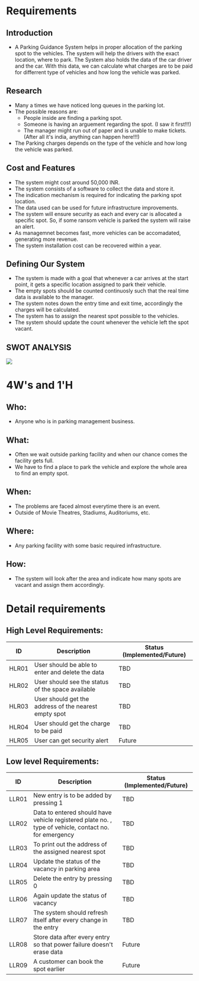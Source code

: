 # Requirements
## Introduction


* A Parking Guidance System helps in proper allocation of the parking spot to the vehicles. The system will help the drivers with the exact location, where to park. The System also holds the data of the car driver and the car. With this data, we can calculate what charges are to be paid for differrent type of vehicles and how long the vehicle was parked.

## Research

* Many a times we have noticed long queues in the parking lot.
* The possible reasons are:
    * People inside are finding a parking spot.
    * Someone is having an arguement regarding the spot. (I saw it first!!!)
    * The manager might run out of paper and is unable to make tickets.(After all it's india, anything can happen here!!!)
* The Parking charges depends on the type of the vehicle and how long the vehicle was parked.

## Cost and Features
* The system might cost around 50,000 INR.
* The system consists of a software to collect the data and store it.
* The indication mechanism is required for indicating the parking spot location.
* The data used can be used for future infrastructure improvements.
* The system will ensure security as each and every car is allocated a specific spot. So, if some ransom vehicle is parked the system will raise an alert.
* As managemnet becomes fast, more vehicles can be accomadated, generating more revenue.
* The system installation cost can be recovered within a year.


## Defining Our System
* The system is made with a goal that whenever a car arrives at the start point, it gets a specific location assigned to park their vehicle.
* The empty spots should be counted continuosly such that the real time data is available to the manager.
* The system notes down the entry time and exit time, accordingly the charges will be calculated.
* The system has to assign the nearest spot possible to the vehicles.
* The system should update the count whenever the vehicle left the spot vacant.

## SWOT ANALYSIS
<img src="https://github.com/Dhyey-Hulk/LTTS-MiniProject/blob/master/Images_Videos/Parking management.png">

# 4W&#39;s and 1&#39;H

## Who:
* Anyone who is in parking management business.
## What:

* Often we wait outside parking facility and when our chance comes the facility gets full.
* We have to find a place to park the vehicle and explore the whole area to find an empty spot. 

## When:

* The problems are faced almost everytime there is an event. 
* Outside of Movie Theatres, Stadiums, Auditoriums, etc.

## Where:

* Any parking facility with some basic required infrastructure.

## How:

* The system will look after the area and indicate how many spots are vacant and assign them accordingly.

# Detail requirements
## High Level Requirements:

| ID | Description | Status (Implemented/Future) |
|----|-------------|-----------------------------|
| HLR01 | User should be able to enter and delete the data | TBD |
| HLR02 | User should see the status of the space available | TBD |
| HLR03 | User should get the address of the nearest empty spot | TBD |
| HLR04 | User should get the charge to be paid | TBD |
| HLR05 | User can get security alert | Future |


##  Low level Requirements:
| ID | Description | Status (Implemented/Future) |
|----|-------------|-----------------------------|
| LLR01 | New entry is to be added by pressing 1 | TBD |
| LLR02 | Data to entered should have vehicle registered plate no. , type of vehicle, contact no. for emergency | TBD |
| LLR03 | To print out the address of the assigned nearest spot | TBD |
| LLR04 | Update the status of the vacancy in parking area | TBD |
| LLR05 | Delete the entry by pressing 0 | TBD |
| LLR06 | Again update the status of vacancy | TBD |
| LLR07 | The system should refresh itself after every change in the entry | TBD |
| LLR08 | Store data after every entry so that power failure doesn't erase data | Future |
| LLR09 | A customer can book the spot earlier | Future |